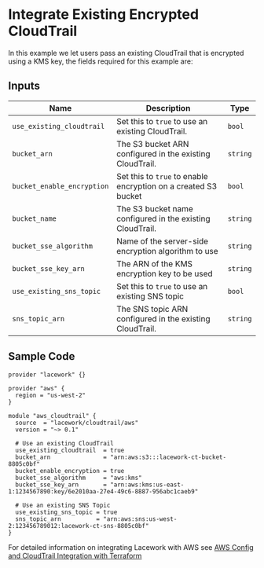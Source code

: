 # Integrate Existing Encrypted CloudTrail

In this example we let users pass an existing CloudTrail that is encrypted using a KMS key, the fields required for this example are:

## Inputs

| Name                       | Description                                                    | Type     |
| -------------------------- | -------------------------------------------------------------- | -------- |
| `use_existing_cloudtrail`  | Set this to `true` to use an existing CloudTrail.              | `bool`   |
| `bucket_arn`               | The S3 bucket ARN configured in the existing CloudTrail.       | `string` |
| `bucket_enable_encryption` | Set this to `true` to enable encryption on a created S3 bucket | `bool`   |
| `bucket_name`              | The S3 bucket name configured in the existing CloudTrail.      | `string` |
| `bucket_sse_algorithm`     | Name of the server-side encryption algorithm to use            | `string` |
| `bucket_sse_key_arn`       | The ARN of the KMS encryption key to be used                   | `string` |
| `use_existing_sns_topic`   | Set this to `true` to use an existing SNS topic                | `bool`   |
| `sns_topic_arn`            | The SNS topic ARN configured in the existing CloudTrail.       | `string` |

## Sample Code

```hcl
provider "lacework" {}

provider "aws" {
  region = "us-west-2"
}

module "aws_cloudtrail" {
  source  = "lacework/cloudtrail/aws"
  version = "~> 0.1"

  # Use an existing CloudTrail
  use_existing_cloudtrail  = true
  bucket_arn               = "arn:aws:s3:::lacework-ct-bucket-8805c0bf"
  bucket_enable_encryption = true
  bucket_sse_algorithm     = "aws:kms"
  bucket_sse_key_arn       = "arn:aws:kms:us-east-1:1234567890:key/6e2010aa-27e4-49c6-8887-956abc1caeb9"

  # Use an existing SNS Topic
  use_existing_sns_topic = true
  sns_topic_arn          = "arn:aws:sns:us-west-2:123456789012:lacework-ct-sns-8805c0bf"
}
```

For detailed information on integrating Lacework with AWS see [AWS Config and CloudTrail Integration with Terraform](https://support.lacework.com/hc/en-us/articles/360057092034-AWS-Config-and-CloudTrail-Integration-with-Terraform)
